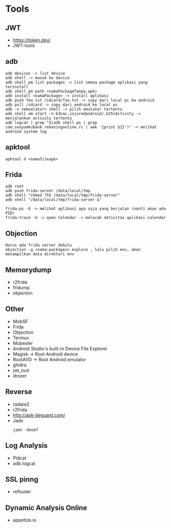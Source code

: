 # Tools

## JWT
- https://token.dev/
- JWT-tools

## adb
```
adb devices -> list device
adb shell -> masuk ke device
adb shell pm list packages -> list semua package aplikasi yang terinstall
adb shell pm path <namaPackageTanpa.apk>
adb install <namaPackage> -> install aplikasi
adb push foo.txt /sdcard/foo.txt -> copy dari local pc ke android
adb pull /sdcard -> copy dari android ke local pc
adb -s <emualator> shell -> pilih emulator tertentu
adb shell am start -n b3nac.injuredandroid/.b25lActivity -> menjalankan activity tertentu
adb logcat | grep "$(adb shell ps | grep com.senyumkubank.rekeningonline.rc | awk '{print $2}')" -> melihat android system log
```
## apktool
```
apktool d <namafileapk>
```

## Frida
```
adb root
adb push frida-server /data/local/tmp
adb shell "chmod 755 /data/local/tmp/frida-server"
adb shell "/data/local/tmp/frida-server &"

frida-ps -U -> melihat aplikasi apa saja yang berjalan (nanti akan ada PID)
frida-trace -U -i open Calendar -> melacak aktivitas aplikasi calendar

```

## Objection
```
Harus ada frida server dahulu
objection -g <nama-packages> explore , lalu pilih env, akan menampilkan data direktori env
```


## Memorydump
- r2frida
- fridump
- objection

## Other
- MobSF
- Frida
- Objection
- Termux
- Mobexler
- Android Studio's built-in Device File Explorer
- Magisk -> Root Android device
- RootAVD -> Root Android emulator
- ghidra
- jwt_tool
- drozer

## Reverse
- radare2
- r2frida
- http://apk-deguard.com/
- Jadx
  ```
  jadx -deobf
  ```

## Log Analysis
- Pidcat
- adb logcat

## SSL pinng
- refluuter

## Dynamic Analysis Online
- appetize.io
